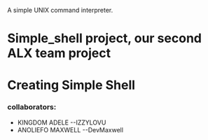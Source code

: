A simple UNIX command interpreter.


# Simple_shell project, our second ALX team project
# Creating Simple Shell
### collaborators:
* KINGDOM ADELE --IZZYLOVU
* ANOLIEFO MAXWELL --DevMaxwell

